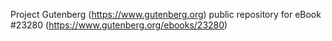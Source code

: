 Project Gutenberg (https://www.gutenberg.org) public repository for eBook #23280 (https://www.gutenberg.org/ebooks/23280)
